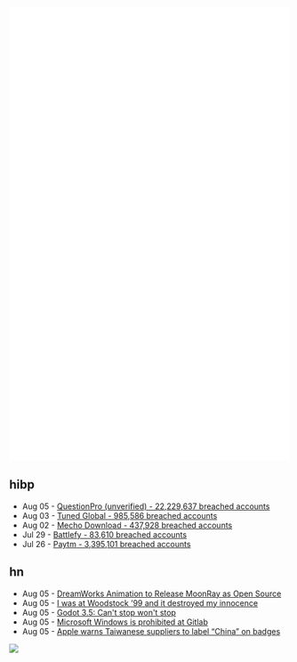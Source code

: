 ![Metrics](https://raw.githubusercontent.com/phixion/phixion/master/metrics.svg)

## hibp

<!--
for https://github.com/phixion/phixion/blob/main/.github/workflows/feeds.yml
-->
<!--START_SECTION:haveibeenpwnd-->
- Aug 05 - [QuestionPro (unverified) - 22,229,637 breached accounts](https://haveibeenpwned.com/PwnedWebsites#QuestionPro)
- Aug 03 - [Tuned Global - 985,586 breached accounts](https://haveibeenpwned.com/PwnedWebsites#TunedGlobal)
- Aug 02 - [Mecho Download - 437,928 breached accounts](https://haveibeenpwned.com/PwnedWebsites#MechoDownload)
- Jul 29 - [Battlefy - 83,610 breached accounts](https://haveibeenpwned.com/PwnedWebsites#Battlefy)
- Jul 26 - [Paytm - 3,395,101 breached accounts](https://haveibeenpwned.com/PwnedWebsites#Paytm)
<!--END_SECTION:haveibeenpwnd-->

## hn

<!--
for https://github.com/phixion/phixion/blob/main/.github/workflows/feeds.yml
-->
<!--START_SECTION:hn-->
- Aug 05 - [DreamWorks Animation to Release MoonRay as Open Source](https://www.awn.com/news/dreamworks-animation-release-moonray-open-source)
- Aug 05 - [I was at Woodstock ’99 and it destroyed my innocence](https://www.kerrang.com/i-was-at-woodstock-99-and-it-destroyed-my-innocence)
- Aug 05 - [Godot 3.5: Can't stop won't stop](https://godotengine.org/article/godot-3-5-cant-stop-wont-stop)
- Aug 05 - [Microsoft Windows is prohibited at Gitlab](https://about.gitlab.com/handbook/business-technology/team-member-enablement/onboarding-access-requests/)
- Aug 05 - [Apple warns Taiwanese suppliers to label “China” on badges](https://asia.nikkei.com/Spotlight/Supply-Chain/Apple-warns-suppliers-to-follow-China-rules-on-Taiwan-labeling)
<!--END_SECTION:hn-->

<!--
for https://yhype.me
-->
![](https://hit.yhype.me/github/profile?user_id=13013670)
